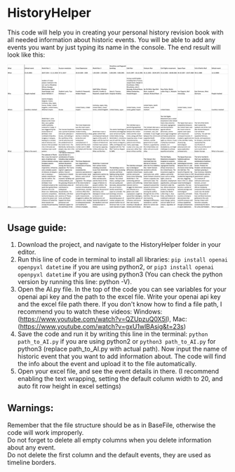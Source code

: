 # HistoryHelper
This code will help you in creating your personal history revision book with all needed information about historic events. You will be able to add any events you want by just typing its name in the console. The end result will look like this:

![Result image](image.png)

## Usage guide:
1. Download the project, and navigate to the HistoryHelper folder in your editor. 
2. Run this line of code in terminal to install all libraries: ```pip install openai openpyxl datetime``` if you are using python2, or ```pip3 install openai openpyxl datetime``` if you are using python3 (You can check the python version by running this line: python -V). 
3. Open the AI.py file. In the top of the code you can see variables for your openai api key and the path to the excel file. Write your openai api key and the excel file path there. If you don't know how to find a file path, I recommend you to watch these videos: Windows: (https://www.youtube.com/watch?v=QZUpzuQ0X5I), Mac: (https://www.youtube.com/watch?v=gxU1wlBAsig&t=23s)
4. Save the code and run it by writing this line in the terminal: ```python path_to_AI.py``` if you are using python2 or ```python3 path_to_AI.py``` for python3 (replace path_to_AI.py with actual path). Now input the name of historic event that you want to add information about. The code will find the info about the event and upload it to the file automatically.
5. Open your excel file, and see the event details in there. (I recommend enabling the text wrapping, setting the default column width to 20, and auto fit row height in excel settings)

## Warnings:
Remember that the file structure should be as in BaseFile, otherwise the code will work improperly. <br />Do not forget to delete all empty columns when you delete information about any event. <br />Do not delete the first column and the default events, they are used as timeline borders. 
